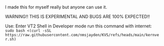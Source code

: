 I made this for myself really but anyone can use it.


WARNING!! THIS IS EXPERIMENTAL AND BUGS ARE 100% EXPECTED!!


Use:
Enter VT2 Shell in Developer mode
run this command with internet:
```sudo bash <(curl -sSL https://raw.githubusercontent.com/nmsjayden/KVS/refs/heads/main/kernver.sh)```
